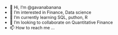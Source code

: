 - 👋 Hi, I’m @gavanabanana
- 👀 I’m interested in Finance, Data science
- 🌱 I’m currently learning SQL, puthon, R
- 💞️ I’m looking to collaborate on Quantitative Finance
- 📫 How to reach me ...

<!---
gavanabanana/gavanabanana is a ✨ special ✨ repository because its `README.md` (this file) appears on your GitHub profile.
You can click the Preview link to take a look at your changes.
--->
